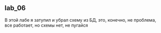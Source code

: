 ## lab_06

В этой лабе я затупил и убрал схему из БД, это, конечно, не проблема, все работает, но схемы нет, не пугайся
